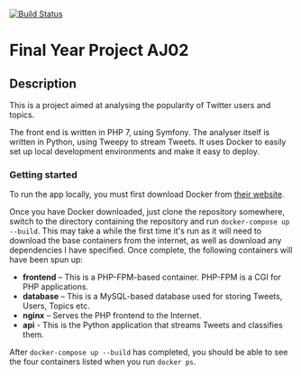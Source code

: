 [![Build Status](https://travis-ci.com/mathieuhendey/final-year-project.svg?token=moUsqfQSbWDYrgRb2xXP&branch=master)](https://travis-ci.com/mathieuhendey/final-year-project)

# Final Year Project AJ02

## Description
This is a project aimed at analysing the popularity of Twitter users and
topics.

The front end is written in PHP 7, using Symfony. The analyser itself is
written in Python, using Tweepy to stream Tweets. It uses Docker to
easily set up local development environments and make it easy to deploy.

### Getting started
To run the app locally, you must first download Docker from [their
website](https://www.docker.com/products/docker).

Once you have Docker downloaded, just clone the repository somewhere,
switch to the directory containing the repository and run
`docker-compose up --build`. This may take a while the first time it's
run as it will need to download the base containers from the internet,
as well as download any dependencies I have specified. Once complete,
the following containers will have been spun up:
* **frontend** – This is a PHP-FPM-based container. PHP-FPM is a CGI for PHP
applications.
* **database** – This is a MySQL-based database used for storing Tweets, Users,
Topics etc.
* **nginx** – Serves the PHP frontend to the Internet.
* **api** - This is the Python application that streams Tweets and classifies
them.

After `docker-compose up --build` has completed, you should be able to
see the four containers listed when you run `docker ps`.
